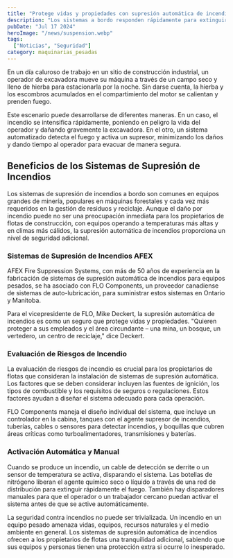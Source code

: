 ```yaml
---
title: "Protege vidas y propiedades con supresión automática de incendios"
description: "Los sistemas a bordo responden rápidamente para extinguir incendios en equipos pesados, mejorando la seguridad y reduciendo daños."
pubDate: "Jul 17 2024"
heroImage: "/news/suspension.webp"
tags:
  ["Noticias", "Seguridad"]
category: maquinarias_pesadas
---
```


En un día caluroso de trabajo en un sitio de construcción industrial, un operador de excavadora mueve su máquina a través de un campo seco y lleno de hierba para estacionarla por la noche. Sin darse cuenta, la hierba y los escombros acumulados en el compartimiento del motor se calientan y prenden fuego.

Este escenario puede desarrollarse de diferentes maneras. En un caso, el incendio se intensifica rápidamente, poniendo en peligro la vida del operador y dañando gravemente la excavadora. En el otro, un sistema automatizado detecta el fuego y activa un supresor, minimizando los daños y dando tiempo al operador para evacuar de manera segura.

## Beneficios de los Sistemas de Supresión de Incendios

Los sistemas de supresión de incendios a bordo son comunes en equipos grandes de minería, populares en máquinas forestales y cada vez más requeridos en la gestión de residuos y reciclaje. Aunque el daño por incendio puede no ser una preocupación inmediata para los propietarios de flotas de construcción, con equipos operando a temperaturas más altas y en climas más cálidos, la supresión automática de incendios proporciona un nivel de seguridad adicional.

### Sistemas de Supresión de Incendios AFEX

AFEX Fire Suppression Systems, con más de 50 años de experiencia en la fabricación de sistemas de supresión automática de incendios para equipos pesados, se ha asociado con FLO Components, un proveedor canadiense de sistemas de auto-lubricación, para suministrar estos sistemas en Ontario y Manitoba.

Para el vicepresidente de FLO, Mike Deckert, la supresión automática de incendios es como un seguro que protege vidas y propiedades. "Quieren proteger a sus empleados y el área circundante – una mina, un bosque, un vertedero, un centro de reciclaje," dice Deckert.

### Evaluación de Riesgos de Incendio

La evaluación de riesgos de incendio es crucial para los propietarios de flotas que consideran la instalación de sistemas de supresión automática. Los factores que se deben considerar incluyen las fuentes de ignición, los tipos de combustible y los requisitos de seguros o regulaciones. Estos factores ayudan a diseñar el sistema adecuado para cada operación.

FLO Components maneja el diseño individual del sistema, que incluye un controlador en la cabina, tanques con el agente supresor de incendios, tuberías, cables o sensores para detectar incendios, y boquillas que cubren áreas críticas como turboalimentadores, transmisiones y baterías.

### Activación Automática y Manual

Cuando se produce un incendio, un cable de detección se derrite o un sensor de temperatura se activa, disparando el sistema. Las botellas de nitrógeno liberan el agente químico seco o líquido a través de una red de distribución para extinguir rápidamente el fuego. También hay disparadores manuales para que el operador o un trabajador cercano puedan activar el sistema antes de que se active automáticamente.

La seguridad contra incendios no puede ser trivializada. Un incendio en un equipo pesado amenaza vidas, equipos, recursos naturales y el medio ambiente en general. Los sistemas de supresión automática de incendios ofrecen a los propietarios de flotas una tranquilidad adicional, sabiendo que sus equipos y personas tienen una protección extra si ocurre lo inesperado.